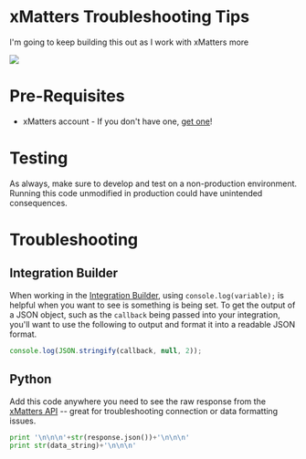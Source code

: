 # xMatters Troubleshooting Tips
I'm going to keep building this out as I work with xMatters more

<kbd>
  <img src="https://github.com/xmatters/xMatters-Labs/raw/master/media/disclaimer.png">
</kbd>

# Pre-Requisites
* xMatters account - If you don't have one, [get one](https://www.xmatters.com)!

# Testing
As always, make sure to develop and test on a non-production environment. Running this code unmodified in production could have unintended consequences.

# Troubleshooting

## Integration Builder
When working in the [Integration Builder](https://help.xmatters.com/OnDemand/xmodwelcome/integrationbuilder/build-integrations.htm), using `console.log(variable);` is helpful when you want to see is something is being set. To get the output of a JSON object, such as the `callback` being passed into your integration, you'll want to use the following to output and format it into a readable JSON format.
```javascript
console.log(JSON.stringify(callback, null, 2));
```
## Python
Add this code anywhere you need to see the raw response from the [xMatters API](https://help.xmatters.com/xmAPI/) -- great for troubleshooting connection or data formatting issues.
```python
print '\n\n\n'+str(response.json())+'\n\n\n'
print str(data_string)+'\n\n\n'
```
